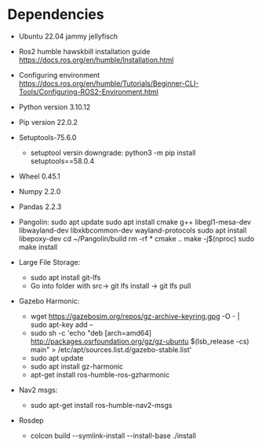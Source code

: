 # Dependencies

- Ubuntu 22.04 jammy jellyfisch
- Ros2 humble hawskbill installation guide https://docs.ros.org/en/humble/Installation.html
- Configuring environment https://docs.ros.org/en/humble/Tutorials/Beginner-CLI-Tools/Configuring-ROS2-Environment.html
- Python version 3.10.12
- Pip version 22.0.2
- Setuptools-75.6.0 
  - setuptool versin downgrade: python3 -m pip install setuptools==58.0.4
- Wheel 0.45.1
- Numpy 2.2.0
- Pandas 2.2.3
- Pangolin: 
  sudo apt update
  sudo apt install cmake g++ libegl1-mesa-dev libwayland-dev libxkbcommon-dev wayland-protocols
  sudo apt install libepoxy-dev
  cd ~/Pangolin/build
  rm -rf *
  cmake ..
  make -j$(nproc)
  sudo make install
- Large File Storage:
  - sudo apt install git-lfs
  - Go into folder with src-> git lfs install -> git lfs pull
- Gazebo Harmonic:
  - wget https://gazebosim.org/repos/gz-archive-keyring.gpg -O - | sudo apt-key add –
  - sudo sh -c 'echo "deb [arch=amd64] http://packages.osrfoundation.org/gz/gz-ubuntu $(lsb_release -cs) main" > /etc/apt/sources.list.d/gazebo-stable.list'
  - sudo apt update
  - sudo apt install gz-harmonic
  - apt-get install ros-humble-ros-gzharmonic

- Nav2 msgs:
  - sudo apt-get install ros-humble-nav2-msgs
- Rosdep
  - colcon build --symlink-install --install-base ./install


